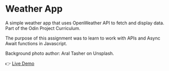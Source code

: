 # Weather App

A simple weather app that uses OpenWeather API to fetch and display data. Part of the Odin Project Curriculum.

The purpose of this assignment was to learn to work with APIs and Async Await functions in Javascript.

Background photo author: Aral Tasher on Unsplash.

:point_right: [Live Demo](https://rimasem.github.io/weather-app/)
